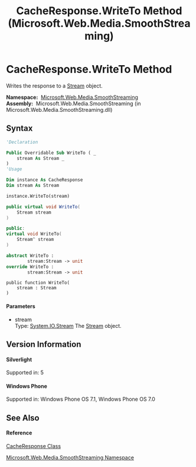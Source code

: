 ﻿---
title: CacheResponse.WriteTo Method  (Microsoft.Web.Media.SmoothStreaming)
TOCTitle: WriteTo Method
ms:assetid: M:Microsoft.Web.Media.SmoothStreaming.CacheResponse.WriteTo(System.IO.Stream)
ms:mtpsurl: https://msdn.microsoft.com/en-us/library/microsoft.web.media.smoothstreaming.cacheresponse.writeto(v=VS.95)
ms:contentKeyID: 46307643
ms.date: 05/31/2012
mtps_version: v=VS.95
f1_keywords:
- Microsoft.Web.Media.SmoothStreaming.CacheResponse.WriteTo
dev_langs:
- CSharp
- JScript
- VB
- FSharp
- c++
api_location:
- Microsoft.Web.Media.SmoothStreaming.dll
api_name:
- Microsoft.Web.Media.SmoothStreaming.CacheResponse.WriteTo
api_type:
- Managed
topic_type:
- apiref
- kbSyntax
product_family_name: VS
ROBOTS: INDEX,FOLLOW
---

# CacheResponse.WriteTo Method

Writes the response to a [Stream](https://msdn.microsoft.com/en-us/library/8f86tw9e\(v=vs.95\)) object.

**Namespace:**  [Microsoft.Web.Media.SmoothStreaming](microsoft-web-media-smoothstreaming-namespace_1.md)  
**Assembly:**  Microsoft.Web.Media.SmoothStreaming (in Microsoft.Web.Media.SmoothStreaming.dll)

## Syntax

``` vb
'Declaration

Public Overridable Sub WriteTo ( _
    stream As Stream _
)
'Usage

Dim instance As CacheResponse
Dim stream As Stream

instance.WriteTo(stream)
```

``` csharp
public virtual void WriteTo(
    Stream stream
)
```

``` c++
public:
virtual void WriteTo(
    Stream^ stream
)
```

``` fsharp
abstract WriteTo : 
        stream:Stream -> unit 
override WriteTo : 
        stream:Stream -> unit 
```

``` jscript
public function WriteTo(
    stream : Stream
)
```

#### Parameters

  - stream  
    Type: [System.IO.Stream](https://msdn.microsoft.com/en-us/library/8f86tw9e\(v=vs.95\))  
    The [Stream](https://msdn.microsoft.com/en-us/library/8f86tw9e\(v=vs.95\)) object.

## Version Information

#### Silverlight

Supported in: 5  

#### Windows Phone

Supported in: Windows Phone OS 7.1, Windows Phone OS 7.0  

## See Also

#### Reference

[CacheResponse Class](cacheresponse-class-microsoft-web-media-smoothstreaming_1.md)

[Microsoft.Web.Media.SmoothStreaming Namespace](microsoft-web-media-smoothstreaming-namespace_1.md)

